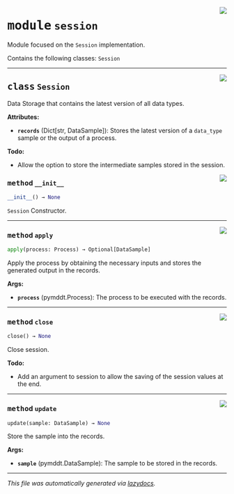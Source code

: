 <!-- markdownlint-disable -->

<a href="https://github.com/edavalosanaya/PyMMDT/blob/main/pymmdt/session.py#L0"><img align="right" style="float:right;" src="https://img.shields.io/badge/-source-cccccc?style=flat-square"></a>

# <kbd>module</kbd> `session`
Module focused on the ``Session`` implementation. 

Contains the following classes:  ``Session`` 



---

<a href="https://github.com/edavalosanaya/PyMMDT/blob/main/pymmdt/session.py#L17"><img align="right" style="float:right;" src="https://img.shields.io/badge/-source-cccccc?style=flat-square"></a>

## <kbd>class</kbd> `Session`
Data Storage that contains the latest version of all data types. 



**Attributes:**
 
 - <b>`records`</b> (Dict[str, DataSample]):  Stores the latest version of a ``data_type`` sample or the output of a process. 



**Todo:**
 * Allow the option to store the intermediate samples stored in the session. 

<a href="https://github.com/edavalosanaya/PyMMDT/blob/main/pymmdt/session.py#L30"><img align="right" style="float:right;" src="https://img.shields.io/badge/-source-cccccc?style=flat-square"></a>

### <kbd>method</kbd> `__init__`

```python
__init__() → None
```

``Session`` Constructor. 




---

<a href="https://github.com/edavalosanaya/PyMMDT/blob/main/pymmdt/session.py#L44"><img align="right" style="float:right;" src="https://img.shields.io/badge/-source-cccccc?style=flat-square"></a>

### <kbd>method</kbd> `apply`

```python
apply(process: Process) → Optional[DataSample]
```

Apply the process by obtaining the necessary inputs and stores the generated output in the records. 



**Args:**
 
 - <b>`process`</b> (pymddt.Process):  The process to be executed with the records. 

---

<a href="https://github.com/edavalosanaya/PyMMDT/blob/main/pymmdt/session.py#L72"><img align="right" style="float:right;" src="https://img.shields.io/badge/-source-cccccc?style=flat-square"></a>

### <kbd>method</kbd> `close`

```python
close() → None
```

Close session. 



**Todo:**
  * Add an argument to session to allow the saving of the session  values at the end. 

---

<a href="https://github.com/edavalosanaya/PyMMDT/blob/main/pymmdt/session.py#L34"><img align="right" style="float:right;" src="https://img.shields.io/badge/-source-cccccc?style=flat-square"></a>

### <kbd>method</kbd> `update`

```python
update(sample: DataSample) → None
```

Store the sample into the records. 



**Args:**
 
 - <b>`sample`</b> (pymddt.DataSample):  The sample to be stored in the records. 




---

_This file was automatically generated via [lazydocs](https://github.com/ml-tooling/lazydocs)._
